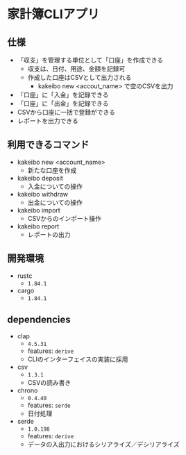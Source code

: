 # 家計簿CLIアプリ

## 仕様

- 「収支」を管理する単位として「口座」を作成できる
  - 収支は、日付、用途、金額を記録可
  - 作成した口座はCSVとして出力される
    - kakeibo new <accout_name> で空のCSVを出力
- 「口座」に「入金」を記録できる
- 「口座」に「出金」を記録できる
- CSVから口座に一括で登録ができる
- レポートを出力できる

## 利用できるコマンド

- kakeibo new <account_name>
  - 新たな口座を作成
- kakeibo deposit
  - 入金についての操作
- kakeibo withdraw
  - 出金についての操作
- kakeibo import
  - CSVからのインポート操作
- kakeibo report
  - レポートの出力

## 開発環境

- rustc
  - `1.84.1`
- cargo
  - `1.84.1`

## dependencies

- clap
  - `4.5.31`
  - features: `derive`
  - CLIのインターフェイスの実装に採用
- csv
  - `1.3.1`
  - CSVの読み書き
- chrono
  - `0.4.40`
  - features: `serde`
  - 日付処理
- serde
  - `1.0.198`
  - features: `derive`
  - データの入出力におけるシリアライズ／デシリアライズ
